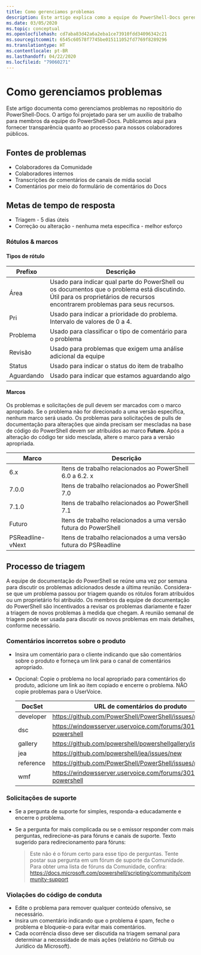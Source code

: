 ```yaml
---
title: Como gerenciamos problemas
description: Este artigo explica como a equipe do PowerShell-Docs gerencia solicitações de pull.
ms.date: 03/05/2020
ms.topic: conceptual
ms.openlocfilehash: cd7aba83d42a6a2eba1ce73910fdd34096342c21
ms.sourcegitcommit: 6545c60578f7745be015111052fd7769f8289296
ms.translationtype: HT
ms.contentlocale: pt-BR
ms.lasthandoff: 04/22/2020
ms.locfileid: "79060271"
---
```

# <a name="how-we-manage-issues"></a>Como gerenciamos problemas

Este artigo documenta como gerenciamos problemas no repositório do PowerShell-Docs. O artigo foi projetado para ser um auxílio de trabalho para membros da equipe do PowerShell-Docs. Publicamos aqui para fornecer transparência quanto ao processo para nossos colaboradores públicos.

## <a name="sources-of-issues"></a>Fontes de problemas

- Colaboradores da Comunidade
- Colaboradores internos
- Transcrições de comentários de canais de mídia social
- Comentários por meio do formulário de comentários do Docs

## <a name="response-time-targets"></a>Metas de tempo de resposta

- Triagem - 5 dias úteis
- Correção ou alteração - nenhuma meta específica - melhor esforço

### <a name="labeling--milestones"></a>Rótulos & marcos

#### <a name="label-types"></a>Tipos de rótulo

|Prefixo  | Descrição                                                         |
|------- | --------------------------------------------------------------------|
|Área    | Usado para indicar qual parte do PowerShell ou os documentos que o problema está discutindo.<br>Útil para os proprietários de recursos encontrarem problemas para seus recursos.|
|Pri     | Usado para indicar a prioridade do problema. Intervalo de valores de 0 a 4.        |
|Problema   | Usado para classificar o tipo de comentário para o problema                     |
|Revisão  | Usado para problemas que exigem uma análise adicional da equipe              |
|Status  | Usado para indicar o status do item de trabalho                        |
|Aguardando | Usado para indicar que estamos aguardando algo                   |

#### <a name="milestones"></a>Marcos

Os problemas e solicitações de pull devem ser marcados com o marco apropriado. Se o problema não for direcionado a uma versão específica, nenhum marco será usado. Os problemas para solicitações de pulls de documentação para alterações que ainda precisam ser mescladas na base de código do PowerShell devem ser atribuídos ao marco **Futuro**. Após a alteração do código ter sido mesclada, altere o marco para a versão apropriada.

|    Marco     |                    Descrição                     |
| ---------------- | -------------------------------------------------- |
| 6.x              | Itens de trabalho relacionados ao PowerShell 6.0 a 6.2. x |
| 7.0.0            | Itens de trabalho relacionados ao PowerShell 7.0               |
| 7.1.0            | Itens de trabalho relacionados ao PowerShell 7.1               |
| Futuro           | Itens de trabalho relacionados a uma versão futura do PowerShell          |
| PSReadline-vNext | Itens de trabalho relacionados a uma versão futura do PSReadline          |

## <a name="triage-process"></a>Processo de triagem

A equipe de documentação do PowerShell se reúne uma vez por semana para discutir os problemas adicionados desde a última reunião. Considera-se que um problema passou por triagem quando os rótulos foram atribuídos ou um proprietário foi atribuído. Os membros da equipe de documentação do PowerShell são incentivados a revisar os problemas diariamente e fazer a triagem de novos problemas à medida que chegam. A reunião semanal de triagem pode ser usada para discutir os novos problemas em mais detalhes, conforme necessário.

### <a name="misplaced-product-feedback"></a>Comentários incorretos sobre o produto

- Insira um comentário para o cliente indicando que são comentários sobre o produto e forneça um link para o canal de comentários apropriado.
- Opcional: Copie o problema no local apropriado para comentários do produto, adicione um link ao item copiado e encerre o problema. NÃO copie problemas para o UserVoice.

  | DocSet    | URL de comentários do produto                                         |
  | --------- | ------------------------------------------------------------ |
  | developer | https://github.com/PowerShell/PowerShell/issues/new/choose   |
  | dsc       | https://windowsserver.uservoice.com/forums/301869-powershell |
  | gallery   | https://github.com/powershell/powershellgallery/issues/new   |
  | jea       | https://github.com/powershell/jea/issues/new                 |
  | reference | https://github.com/PowerShell/PowerShell/issues/new/choose   |
  | wmf       | https://windowsserver.uservoice.com/forums/301869-powershell |

### <a name="support-requests"></a>Solicitações de suporte

- Se a pergunta de suporte for simples, responda-a educadamente e encerre o problema.
- Se a pergunta for mais complicada ou se o emissor responder com mais perguntas, redirecione-as para fóruns e canais de suporte. Texto sugerido para redirecionamento para fóruns:

    > Este não é o fórum certo para esse tipo de perguntas. Tente postar sua pergunta em um fórum de suporte da Comunidade. Para obter uma lista de fóruns da Comunidade, confira: https://docs.microsoft.com/powershell/scripting/community/community-support

### <a name="code-of-conduct-violations"></a>Violações do código de conduta

- Edite o problema para remover qualquer conteúdo ofensivo, se necessário.
- Insira um comentário indicando que o problema é spam, feche o problema e bloqueie-o para evitar mais comentários.
- Cada ocorrência disso deve ser discutida na triagem semanal para determinar a necessidade de mais ações (relatório no GitHub ou Jurídico da Microsoft).
